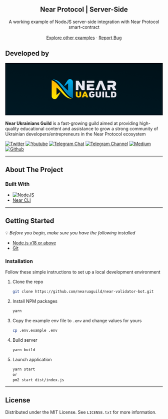 <!-- PROJECT LOGO -->
<br />
<div style="text-align: center;">
  <h2 style="text-align: center;">Near Protocol | Server-Side</h2>

  <p style="text-align: center;">
    A working example of NodeJS server-side integration with Near Protocol smart-contract
    <br />
    <br />
    <a href="https://github.com/nearuaguild"> Explore other examples</a>
    ·
    <a href="https://github.com/nearuaguild/near-server-side/issues">Report Bug</a>
  </p>
</div>

## Developed by

![Near Ukrainians Guild cover](./images/cover.png)

**Near Ukrainians Guild** is a fast-growing guild aimed at providing high-quality educational content and assistance to grow a strong community of Ukrainian developers/entrepreneurs in the Near Protocol ecosystem

[![Twitter][twitter]][twitter-url]
[![Youtube][youtube]][youtube-url]
[![Telegram Chat][telegram-chat]][telegram-chat-url]
[![Telegram Channel][telegram-channel]][telegram-channel-url]
[![Medium][medium]][medium-url]
[![Github][github]][github-url]

---

<!-- ABOUT THE PROJECT -->

## About The Project


### Built With

- [![NodeJS][node.js]](https://nodejs.org/en/)
- [Near CLI](https://github.com/near/near-cli)

---

<!-- GETTING STARTED -->

## Getting Started

💡 _Before you begin, make sure you have the following installed_

- [Node.js v18 or above](https://nodejs.org/en/download/)
- [Git](https://git-scm.com/book/en/v2/Getting-Started-Installing-Git/)

### Installation

Follow these simple instructions to set up a local development environment

1. Clone the repo
   ```sh
   git clone https://github.com/nearuaguild/near-validator-bot.git
   ```
2. Install NPM packages
   ```sh
   yarn
   ```
3. Copy the example env file to `.env` and change values for yours
   ```sh
   cp .env.example .env
   ```
4. Build server
   ```sh
   yarn build
   ```
5. Launch application
   ```sh
   yarn start
   or
   pm2 start dist/index.js
   ```

---

<!-- LICENSE -->

## License

Distributed under the MIT License. See `LICENSE.txt` for more information.

<!-- MARKDOWN LINKS & IMAGES -->
<!-- https://www.markdownguide.org/basic-syntax/#reference-style-links -->

<!-- Built with -->

[node.js]: https://img.shields.io/badge/nodejs-000000?style=for-the-badge&logo=nodedotjs&logoColor=white

<!-- Socials -->

[twitter]: https://img.shields.io/badge/news-1DA1F2?style=for-the-badge&logo=twitter&logoColor=white
[youtube]: https://img.shields.io/badge/broadcasting-282828?style=for-the-badge&logo=youtube&logoColor=ff0000
[medium]: https://img.shields.io/badge/articles-202020?style=for-the-badge&logo=medium&logoColor=ffffff
[telegram-chat]: https://img.shields.io/badge/chat-229ED9?style=for-the-badge&logo=telegram&logoColor=white
[telegram-channel]: https://img.shields.io/badge/channel-229ED9?style=for-the-badge&logo=telegram&logoColor=white
[github]: https://img.shields.io/badge/code-000000?style=for-the-badge&logo=github&logoColor=ffffff
[twitter-url]: https://twitter.com/nearuaguild
[youtube-url]: https://www.youtube.com/@nearprotocolukraineguild4064
[medium-url]: https://medium.com/near-protocol-ua
[telegram-chat-url]: https://t.me/nearprotocolua
[telegram-channel-url]: https://t.me/nearprotocoluachannel
[github-url]: https://github.com/nearuaguild